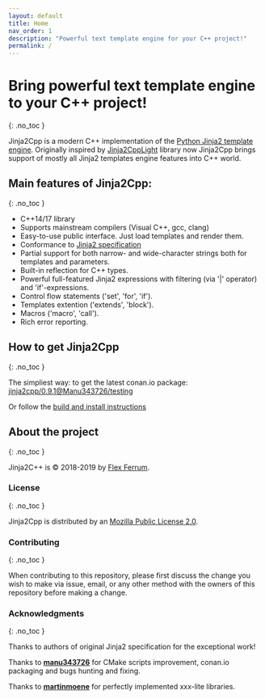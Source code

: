 ```yaml
---
layout: default
title: Home
nav_order: 1
description: "Powerful text template engine for your C++ project!"
permalink: /
---
```


# Bring powerful text template engine to your C++ project!
{: .no_toc }

Jinja2Cpp is a modern C++ implementation of the [Python Jinja2 template engine](http://jinja.pocoo.org/docs/2.10/). Originally inspired by [Jinja2CppLight](https://github.com/hughperkins/Jinja2CppLight) library now Jinja2Cpp brings support of mostly all Jinja2 templates engine features into C++ world.

## Main features of Jinja2Cpp:
{: .no_toc }

- C++14/17 library
- Supports mainstream compilers (Visual C++, gcc, clang)
- Easy-to-use public interface. Just load templates and render them.
- Conformance to [Jinja2 specification](http://jinja.pocoo.org/docs/2.10/)
- Partial support for both narrow- and wide-character strings both for templates and parameters.
- Built-in reflection for C++ types.
- Powerful full-featured Jinja2 expressions with filtering (via '\|' operator) and 'if'-expressions.
- Control flow statements ('set', 'for', 'if').
- Templates extention ('extends', 'block').
- Macros ('macro', 'call').
- Rich error reporting.

## How to get Jinja2Cpp
{: .no_toc }

The simpliest way: to get the latest conan.io package: [
jinja2cpp/0.9.1@Manu343726/testing](https://bintray.com/manu343726/conan-packages/jinja2cpp%3AManu343726/0.9.1%3Atesting)

Or follow the [build and install instructions](/docs/build_and_install.html)

## About the project
{: .no_toc }

Jinja2C++ is &copy; 2018-2019 by [Flex Ferrum](https://github.com/flexferrum). 

### License
{: .no_toc }

Jinja2Cpp is distributed by an [Mozilla Public License 2.0](https://github.com/jinja2cpp/Jinja2Cpp/blob/master/LICENSE).

### Contributing
{: .no_toc }

When contributing to this repository, please first discuss the change you wish to make via issue,
email, or any other method with the owners of this repository before making a change.

### Acknowledgments
{: .no_toc }

Thanks to authors of original Jinja2 specification for the exceptional work!

Thanks to [**manu343726**](https://github.com/Manu343726) for CMake scripts improvement, conan.io packaging and bugs hunting and fixing.

Thanks to [**martinmoene**](https://github.com/martinmoene) for perfectly implemented xxx-lite libraries.
